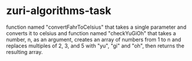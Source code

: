 # zuri-algorithms-task
function named "convertFahrToCelsius" that takes a single parameter and converts it to celsius and function named "checkYuGiOh" that takes a number, n, as an argument, creates an array of numbers from 1 to n and replaces multiples of 2, 3, and 5 with "yu", "gi" and "oh", then returns the resulting array.

